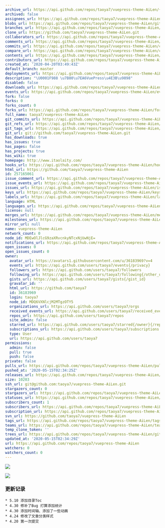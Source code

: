```yaml
---
archive_url: https://api.github.com/repos/taoya7/vuepress-theme-AiLen/{archive_format}{/ref}
archived: false
assignees_url: https://api.github.com/repos/taoya7/vuepress-theme-AiLen/assignees{/user}
blobs_url: https://api.github.com/repos/taoya7/vuepress-theme-AiLen/git/blobs{/sha}
branches_url: https://api.github.com/repos/taoya7/vuepress-theme-AiLen/branches{/branch}
clone_url: https://github.com/taoya7/vuepress-theme-AiLen.git
collaborators_url: https://api.github.com/repos/taoya7/vuepress-theme-AiLen/collaborators{/collaborator}
comments_url: https://api.github.com/repos/taoya7/vuepress-theme-AiLen/comments{/number}
commits_url: https://api.github.com/repos/taoya7/vuepress-theme-AiLen/commits{/sha}
compare_url: https://api.github.com/repos/taoya7/vuepress-theme-AiLen/compare/{base}...{head}
contents_url: https://api.github.com/repos/taoya7/vuepress-theme-AiLen/contents/{+path}
contributors_url: https://api.github.com/repos/taoya7/vuepress-theme-AiLen/contributors
created_at: '2020-04-20T03:49:43Z'
default_branch: master
deployments_url: https://api.github.com/repos/taoya7/vuepress-theme-AiLen/deployments
description: "\U0001F988 \u7B80\u7EA6VuePress\u4E3B\u9898"
disabled: false
downloads_url: https://api.github.com/repos/taoya7/vuepress-theme-AiLen/downloads
events_url: https://api.github.com/repos/taoya7/vuepress-theme-AiLen/events
fork: false
forks: 0
forks_count: 0
forks_url: https://api.github.com/repos/taoya7/vuepress-theme-AiLen/forks
full_name: taoya7/vuepress-theme-AiLen
git_commits_url: https://api.github.com/repos/taoya7/vuepress-theme-AiLen/git/commits{/sha}
git_refs_url: https://api.github.com/repos/taoya7/vuepress-theme-AiLen/git/refs{/sha}
git_tags_url: https://api.github.com/repos/taoya7/vuepress-theme-AiLen/git/tags{/sha}
git_url: git://github.com/taoya7/vuepress-theme-AiLen.git
has_downloads: true
has_issues: true
has_pages: false
has_projects: true
has_wiki: true
homepage: http://www.itaolaity.com/
hooks_url: https://api.github.com/repos/taoya7/vuepress-theme-AiLen/hooks
html_url: https://github.com/taoya7/vuepress-theme-AiLen
id: 257165061
issue_comment_url: https://api.github.com/repos/taoya7/vuepress-theme-AiLen/issues/comments{/number}
issue_events_url: https://api.github.com/repos/taoya7/vuepress-theme-AiLen/issues/events{/number}
issues_url: https://api.github.com/repos/taoya7/vuepress-theme-AiLen/issues{/number}
keys_url: https://api.github.com/repos/taoya7/vuepress-theme-AiLen/keys{/key_id}
labels_url: https://api.github.com/repos/taoya7/vuepress-theme-AiLen/labels{/name}
language: HTML
languages_url: https://api.github.com/repos/taoya7/vuepress-theme-AiLen/languages
license: null
merges_url: https://api.github.com/repos/taoya7/vuepress-theme-AiLen/merges
milestones_url: https://api.github.com/repos/taoya7/vuepress-theme-AiLen/milestones{/number}
mirror_url: null
name: vuepress-theme-AiLen
network_count: 0
node_id: MDEwOlJlcG9zaXRvcnkyNTcxNjUwNjE=
notifications_url: https://api.github.com/repos/taoya7/vuepress-theme-AiLen/notifications{?since,all,participating}
open_issues: 0
open_issues_count: 0
owner:
  avatar_url: https://avatars1.githubusercontent.com/u/36183969?v=4
  events_url: https://api.github.com/users/taoya7/events{/privacy}
  followers_url: https://api.github.com/users/taoya7/followers
  following_url: https://api.github.com/users/taoya7/following{/other_user}
  gists_url: https://api.github.com/users/taoya7/gists{/gist_id}
  gravatar_id: ''
  html_url: https://github.com/taoya7
  id: 36183969
  login: taoya7
  node_id: MDQ6VXNlcjM2MTgzOTY5
  organizations_url: https://api.github.com/users/taoya7/orgs
  received_events_url: https://api.github.com/users/taoya7/received_events
  repos_url: https://api.github.com/users/taoya7/repos
  site_admin: false
  starred_url: https://api.github.com/users/taoya7/starred{/owner}{/repo}
  subscriptions_url: https://api.github.com/users/taoya7/subscriptions
  type: User
  url: https://api.github.com/users/taoya7
permissions:
  admin: false
  pull: true
  push: false
private: false
pulls_url: https://api.github.com/repos/taoya7/vuepress-theme-AiLen/pulls{/number}
pushed_at: '2020-05-15T02:34:25Z'
releases_url: https://api.github.com/repos/taoya7/vuepress-theme-AiLen/releases{/id}
size: 10203
ssh_url: git@github.com:taoya7/vuepress-theme-AiLen.git
stargazers_count: 0
stargazers_url: https://api.github.com/repos/taoya7/vuepress-theme-AiLen/stargazers
statuses_url: https://api.github.com/repos/taoya7/vuepress-theme-AiLen/statuses/{sha}
subscribers_count: 1
subscribers_url: https://api.github.com/repos/taoya7/vuepress-theme-AiLen/subscribers
subscription_url: https://api.github.com/repos/taoya7/vuepress-theme-AiLen/subscription
svn_url: https://github.com/taoya7/vuepress-theme-AiLen
tags_url: https://api.github.com/repos/taoya7/vuepress-theme-AiLen/tags
teams_url: https://api.github.com/repos/taoya7/vuepress-theme-AiLen/teams
temp_clone_token: ''
trees_url: https://api.github.com/repos/taoya7/vuepress-theme-AiLen/git/trees{/sha}
updated_at: '2020-05-15T02:34:29Z'
url: https://api.github.com/repos/taoya7/vuepress-theme-AiLen
watchers: 0
watchers_count: 0
---
```


![](http://alicdn.itaolaity.com/img/20200420120115.png)


![](ScreenShort/3.png)



### 更新记录

```shell
* 5.10 添加目录Toc
* 4.30 修补了Bug 打算添加统计
* 4.30 添加时间轴、添加了一些动画
* 4.24 修改了文章分类样式
* 4.20 第一次提交
```

